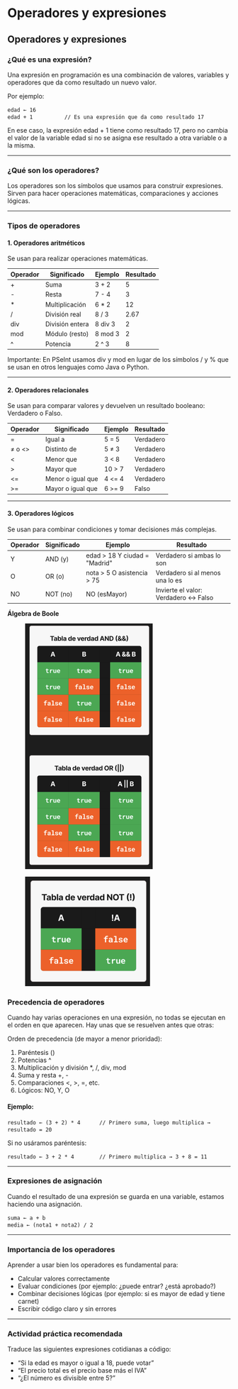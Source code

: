 # Operadores y expresiones

## Operadores y expresiones

### ¿Qué es una expresión? 

Una expresión en programación es una combinación de valores, variables y operadores que da como resultado un nuevo valor.

Por ejemplo:

```
edad ← 16
edad + 1          // Es una expresión que da como resultado 17
```

En ese caso, la expresión edad + 1 tiene como resultado 17, pero no cambia el valor de la variable edad si no se asigna ese resultado a otra variable o a la misma.

***

### ¿Qué son los operadores?

Los operadores son los símbolos que usamos para construir expresiones. Sirven para hacer operaciones matemáticas, comparaciones y acciones lógicas.

***

### Tipos de operadores

#### 1. Operadores aritméticos

Se usan para realizar operaciones matemáticas.

| Operador | Significado     | Ejemplo | Resultado |
| -------- | --------------- | ------- | --------- |
| +        | Suma            | 3 + 2   | 5         |
| -        | Resta           | 7 - 4   | 3         |
| \*       | Multiplicación  | 6 \* 2  | 12        |
| /        | División real   | 8 / 3   | 2.67      |
| div      | División entera | 8 div 3 | 2         |
| mod      | Módulo (resto)  | 8 mod 3 | 2         |
| ^        | Potencia        | 2 ^ 3   | 8         |

Importante: En PSeInt usamos div y mod en lugar de los símbolos / y % que se usan en otros lenguajes como Java o Python.

***

#### 2. Operadores relacionales

Se usan para comparar valores y devuelven un resultado booleano: Verdadero o Falso.

| Operador | Significado       | Ejemplo | Resultado |
| -------- | ----------------- | ------- | --------- |
| =        | Igual a           | 5 = 5   | Verdadero |
| ≠ o <>   | Distinto de       | 5 ≠ 3   | Verdadero |
| <        | Menor que         | 3 < 8   | Verdadero |
| >        | Mayor que         | 10 > 7  | Verdadero |
| <=       | Menor o igual que | 4 <= 4  | Verdadero |
| >=       | Mayor o igual que | 6 >= 9  | Falso     |

***

#### 3. Operadores lógicos

Se usan para combinar condiciones y tomar decisiones más complejas.

| Operador | Significado | Ejemplo                       | Resultado                            |
| -------- | ----------- | ----------------------------- | ------------------------------------ |
| Y        | AND (y)     | edad > 18 Y ciudad = "Madrid" | Verdadero si ambas lo son            |
| O        | OR (o)      | nota > 5 O asistencia > 75    | Verdadero si al menos una lo es      |
| NO       | NOT (no)    | NO (esMayor)                  | Invierte el valor: Verdadero ↔ Falso |

**Álgebra de Boole**

<figure><img src="../.gitbook/assets/Tabla de verdad AND (&#x26;&#x26;).png" alt="" width="288"><figcaption></figcaption></figure>



<figure><img src="../.gitbook/assets/Tabla de verdad NOT (!).png" alt="" width="282"><figcaption></figcaption></figure>

### Precedencia de operadores

Cuando hay varias operaciones en una expresión, no todas se ejecutan en el orden en que aparecen. Hay unas que se resuelven antes que otras:

Orden de precedencia (de mayor a menor prioridad):

1. Paréntesis ()
2. Potencias ^
3. Multiplicación y división \*, /, div, mod
4. Suma y resta +, -
5. Comparaciones <, >, =, etc.
6. Lógicos: NO, Y, O

#### Ejemplo:

```
resultado ← (3 + 2) * 4      // Primero suma, luego multiplica → resultado = 20
```

Si no usáramos paréntesis:

```
resultado ← 3 + 2 * 4        // Primero multiplica → 3 + 8 = 11
```

***

### Expresiones de asignación

Cuando el resultado de una expresión se guarda en una variable, estamos haciendo una asignación.

```
suma ← a + b
media ← (nota1 + nota2) / 2
```

***

### Importancia de los operadores

Aprender a usar bien los operadores es fundamental para:

* Calcular valores correctamente
* Evaluar condiciones (por ejemplo: ¿puede entrar? ¿está aprobado?)
* Combinar decisiones lógicas (por ejemplo: si es mayor de edad y tiene carnet)
* Escribir código claro y sin errores

***

### Actividad práctica recomendada

Traduce las siguientes expresiones cotidianas a código:

* “Si la edad es mayor o igual a 18, puede votar”
* “El precio total es el precio base más el IVA”
* “¿El número es divisible entre 5?”

